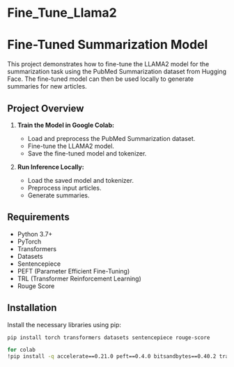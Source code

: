 # Fine_Tune_Llama2
# Fine-Tuned Summarization Model

This project demonstrates how to fine-tune the LLAMA2 model for the summarization task using the PubMed Summarization dataset from Hugging Face. The fine-tuned model can then be used locally to generate summaries for new articles.

## Project Overview

1. **Train the Model in Google Colab:**
   - Load and preprocess the PubMed Summarization dataset.
   - Fine-tune the LLAMA2 model.
   - Save the fine-tuned model and tokenizer.

2. **Run Inference Locally:**
   - Load the saved model and tokenizer.
   - Preprocess input articles.
   - Generate summaries.

## Requirements

- Python 3.7+
- PyTorch
- Transformers
- Datasets
- Sentencepiece
- PEFT (Parameter Efficient Fine-Tuning)
- TRL (Transformer Reinforcement Learning)
- Rouge Score
## Installation

Install the necessary libraries using pip:

```bash
pip install torch transformers datasets sentencepiece rouge-score

for colab
!pip install -q accelerate==0.21.0 peft==0.4.0 bitsandbytes==0.40.2 transformers==4.31.0 trl==0.4.7

